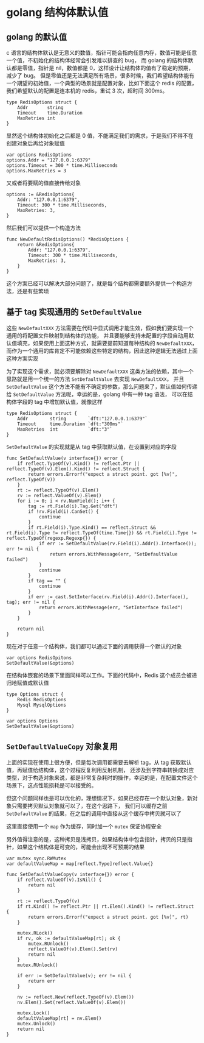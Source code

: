 # golang 结构体默认值

## golang 的默认值

c 语言的结构体默认是无意义的数值，指针可能会指向任意内存，数值可能是任意一个值，不初始化的结构体经常会引发难以排查的 bug，
而 golang 的结构体默认都是零值，指针是 nil，数值都是 0，这样设计让结构体的值有了稳定的预期，减少了 bug。
但是零值还是无法满足所有场景，很多时候，我们希望结构体能有一个期望的初始值，一个典型的场景就是配置对象，比如下面这个 redis 的配置，
我们希望默认的配置是连本机的 redis，重试 3 次，超时间 300ms。

```golang
type RedisOptions struct {
	Addr       string
	Timeout    time.Duration
	MaxRetries int
}
```

显然这个结构体初始化之后都是 0 值，不能满足我们的需求，于是我们不得不在创建对象后再给对象赋值

```golang
var options RedisOptions
options.Addr = "127.0.0.1:6379"
options.Timeout = 300 * time.Milliseconds
options.MaxRetries = 3
```

又或者将要赋的值直接传给对象

```golang
options := &RedisOptions{
    Addr: "127.0.0.1:6379",
    Timeout: 300 * time.Milliseconds,
    MaxRetries: 3,
}
```

然后我们可以提供一个构造方法

```golang
func NewDefaultRedisOptions() *RedisOptions {
    return &RedisOptions{
        Addr: "127.0.0.1:6379",
        Timeout: 300 * time.Milliseconds,
        MaxRetries: 3,
    }
}
```

这个方案已经可以解决大部分问题了，就是每个结构都需要额外提供一个构造方法，还是有些繁琐

## 基于 tag 实现通用的 `SetDefaultValue`

这些 `NewDefaultXXX` 方法需要在代码中显式调用才能生效，假如我们要实现一个通用的将配置文件映射到结构体的功能，
并且要能够支持未配置的字段自动用默认值填充，如果使用上面这种方式，就需要提前知道每种结构的 `NewDefaultXXX`，
而作为一个通用的库肯定不可能依赖这些特定的结构，因此这种逻辑无法通过上面这种方案实现

为了实现这个需求，就必须要解除对 `NewDefaultXXX` 这类方法的依赖，其中一个思路就是用一个统一的方法 `SetDefaultValue` 去实现 `NewDefaultXXX`，
并且 `SetDefaultValue` 这个方法不能有不确定的参数，那么问题来了，默认值如何传递给 `SetDefaultValue` 方法呢，幸运的是，golang 中有一种 tag 语法，
可以在结构体字段的 tag 中增加默认值，就像这样

```golang
type RedisOptions struct {
	Addr        string        `dft:"127.0.0.1:6379"`
	Timeout     time.Duration `dft:"300ms"`
	MaxRetries  int           `dft:"3"`
}
```

`SetDefaultValue` 的实现就是从 tag 中获取默认值，在设置到对应的字段

```golang
func SetDefaultValue(v interface{}) error {
	if reflect.TypeOf(v).Kind() != reflect.Ptr || reflect.TypeOf(v).Elem().Kind() != reflect.Struct {
		return errors.Errorf("expect a struct point. got [%v]", reflect.TypeOf(v))
	}
	rt := reflect.TypeOf(v).Elem()
	rv := reflect.ValueOf(v).Elem()
	for i := 0; i < rv.NumField(); i++ {
		tag := rt.Field(i).Tag.Get("dft")
		if !rv.Field(i).CanSet() {
			continue
		}
		if rt.Field(i).Type.Kind() == reflect.Struct && rt.Field(i).Type != reflect.TypeOf(time.Time{}) && rt.Field(i).Type != reflect.TypeOf(regexp.Regexp{}) {
			if err := SetDefaultValue(rv.Field(i).Addr().Interface()); err != nil {
				return errors.WithMessage(err, "SetDefaultValue failed")
			}
			continue
		}
		if tag == "" {
			continue
		}
		if err := cast.SetInterface(rv.Field(i).Addr().Interface(), tag); err != nil {
			return errors.WithMessage(err, "SetInterface failed")
		}
	}

	return nil
}
```

现在对于任意一个结构体，我们都可以通过下面的调用获得一个默认的对象

```golang
var options RedisOpitons
SetDefaultValue(&options)
```

在结构体嵌套的场景下里面同样可以工作。下面的代码中，Redis 这个成员会被递归地赋值成默认值

```golang
type Options struct {
    Redis RedisOptions
    Mysql MysqlOptions
}

var options Options
SetDefaultValue(&options)
```

## `SetDefaultValueCopy` 对象复用

上面的实现在使用上很方便，但是每次调用都需要去解析 tag，从 tag 获取默认值，再赋值给结构体，这个过程反复利用反射机制，
还涉及到字符串转换成对应类型，对于构造对象来说，都是非常复杂耗时的操作，幸运的是，在配置文件这个场景下，这点性能损耗是可以接受的。

但这个问题同样也是可以优化的，理想情况下，如果已经存在一个默认对象，新对象只需要拷贝默认对象就可以了，在这个思路下，
我们可以缓存之前 `SetDefaultValue` 的结果，在之后的调用中直接从这个缓存中拷贝就可以了

这里直接使用一个 `map` 作为缓存，同时加一个 `mutex` 保证协程安全

另外值得注意的是，这种拷贝是浅拷贝，如果结构体中包含指针，拷贝的只是指针，如果这个结构体是可变的，可能会出现不可预期的结果

```golang
var mutex sync.RWMutex
var defaultValueMap = map[reflect.Type]reflect.Value{}

func SetDefaultValueCopy(v interface{}) error {
	if reflect.ValueOf(v).IsNil() {
		return nil
	}

	rt := reflect.TypeOf(v)
	if rt.Kind() != reflect.Ptr || rt.Elem().Kind() != reflect.Struct {
		return errors.Errorf("expect a struct point. got [%v]", rt)
	}

	mutex.RLock()
	if rv, ok := defaultValueMap[rt]; ok {
		mutex.RUnlock()
		reflect.ValueOf(v).Elem().Set(rv)
		return nil
	}
	mutex.RUnlock()

	if err := SetDefaultValue(v); err != nil {
		return err
	}

	nv := reflect.New(reflect.TypeOf(v).Elem())
	nv.Elem().Set(reflect.ValueOf(v).Elem())

	mutex.Lock()
	defaultValueMap[rt] = nv.Elem()
	mutex.Unlock()
	return nil
}
```
